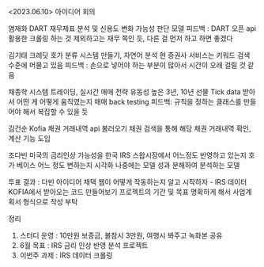 <2023.06.10> 아이디어 회의 

염재화 
DART 재무제표 분석 및 신용도 변화 가능성 판단 모델
  피드백 : DART 오픈 api 활용한 크롤링 하는 것 제외하고는 재무 쪽인 듯, 다른 걸 먼저 하고 하면 좋겠다

김기태
크레딧 호가 분류 시스템 만들기, 자연어 분석
현 증권사 서비스는 키워드 검색 수준에 머물고 있음 
  피드백 : 손으로 넣어야 하는 부분이 많아서 시간이 오래 걸릴 것 같음

채종학
시스템 트레이딩, 실시간 매매 전략
유동성 높은 3년, 10년 선물 Tick data 받아서 어떤 게 어떻게 움직였는지 매매 back testing
  피드백: 규칙을 정하는 클래스를 만들어야 해서 복잡할 수 있을 듯
  
김건순
Kofia 채권 거래내역 api 불러오기 
채권 검색을 통해 해당 채권 거래내역 확인, 계산 기능 도입

조다빈
미국의 금리인상 가능성을 한국 IRS 스왑시장에서 어느정도 반영하고 있는지 
호가 베이스 어느 정도 변하는지 시각화
나중에는 모델 성과 분해하여 분석하는 모델

투표 결과 : 다빈 아이디어 채택 
웹이 어떻게 작동하는지 알고 시작하자 - IRS 데이터 KOFIA에서 받아오는 코드 만들어보기
프로젝트의 기간 및 목표 명확하게 해서 사업계획서 형식으로 작성 부탁 

정리 
1. 스터디 운영 : 10만원 보증금, 불참시 3만원, 여행시 봐주고 녹화본 공유
2. 6월 목표 : IRS 금리 인상 반영 분석 프로젝트 
3. 이번주 과제 : IRS 데이터 크롤링
